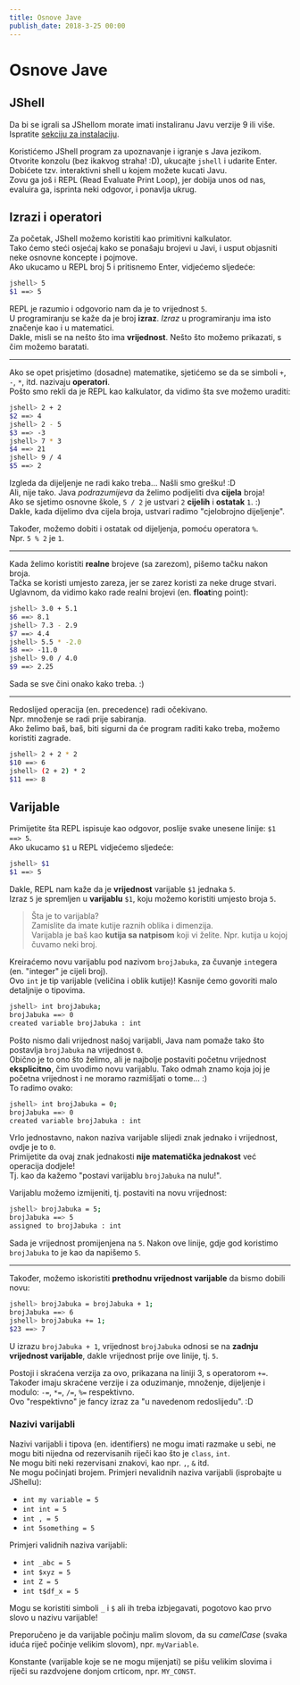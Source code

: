 ```yaml
---
title: Osnove Jave
publish_date: 2018-3-25 00:00
---
```


# Osnove Jave

## JShell

Da bi se igrali sa JShellom morate imati instaliranu Javu verzije 9 ili više.  
Ispratite [sekciju za instalaciju](/java/installation.html).  

Koristićemo JShell program za upoznavanje i igranje s Java jezikom.  
Otvorite konzolu (bez ikakvog straha! :D), ukucajte `jshell` i udarite Enter.  
Dobićete tzv. interaktivni shell u kojem možete kucati Javu.  
Zovu ga još i REPL (Read Evaluate Print Loop), jer dobija unos od nas,
evaluira ga, isprinta neki odgovor, i ponavlja ukrug.


## Izrazi i operatori

Za početak, JShell možemo koristiti kao primitivni kalkulator.  
Tako ćemo steći osjećaj kako se ponašaju brojevi u Javi, 
i usput objasniti neke osnovne koncepte i pojmove.   
Ako ukucamo u REPL broj 5 i pritisnemo Enter, vidjećemo sljedeće:

```sh
jshell> 5
$1 ==> 5
```

REPL je razumio i odgovorio nam da je to vrijednost `5`.  
U programiranju se kaže da je broj **izraz**.
*Izraz* u programiranju ima isto značenje kao i u matematici.  
Dakle, misli se na nešto što ima **vrijednost**. 
Nešto što možemo prikazati, s čim možemo baratati.  

---
Ako se opet prisjetimo (dosadne) matematike, sjetićemo se da se simboli
`+`, `-`, `*`, itd. nazivaju **operatori**.   
Pošto smo rekli da je REPL kao kalkulator, da vidimo šta sve možemo uraditi:
```sh
jshell> 2 + 2
$2 ==> 4
jshell> 2 - 5
$3 ==> -3
jshell> 7 * 3
$4 ==> 21
jshell> 9 / 4
$5 ==> 2
```

Izgleda da dijeljenje ne radi kako treba... Našli smo grešku! :D  
Ali, nije tako. Java *podrazumijeva* da želimo podijeliti dva **cijela** broja!  
Ako se sjetimo osnovne škole, `5 / 2` je ustvari `2` **cijelih** i **ostatak** `1`. :)  
Dakle, kada dijelimo dva cijela broja, ustvari radimo "cjelobrojno dijeljenje".

Također, možemo dobiti i ostatak od dijeljenja, pomoću operatora `%`.  
Npr. `5 % 2` je `1`.

---
Kada želimo koristiti **realne** brojeve (sa zarezom), pišemo tačku nakon broja.  
Tačka se koristi umjesto zareza, jer se zarez koristi za neke druge stvari.  
Uglavnom, da vidimo kako rade realni brojevi (en. **float**ing point):

```sh
jshell> 3.0 + 5.1
$6 ==> 8.1
jshell> 7.3 - 2.9
$7 ==> 4.4
jshell> 5.5 * -2.0
$8 ==> -11.0
jshell> 9.0 / 4.0
$9 ==> 2.25
```

Sada se sve čini onako kako treba. :)

---
Redoslijed operacija (en. precedence) radi očekivano.  
Npr. množenje se radi prije sabiranja.  
Ako želimo baš, baš, biti sigurni da će program raditi kako treba, možemo koristiti zagrade.

```sh
jshell> 2 + 2 * 2
$10 ==> 6
jshell> (2 + 2) * 2
$11 ==> 8
```
      
## Varijable
 
Primijetite šta REPL ispisuje kao odgovor, poslije svake unesene linije: `$1 ==> 5`.  
Ako ukucamo `$1` u REPL vidjećemo sljedeće:
```sh
jshell> $1
$1 ==> 5
```

Dakle, REPL nam kaže da je **vrijednost** varijable `$1` jednaka `5`.  
Izraz `5` je spremljen u **varijablu** `$1`, koju možemo koristiti umjesto broja `5`.  
> Šta je to varijabla?  
> Zamislite da imate kutije raznih oblika i dimenzija.  
> Varijabla je baš kao **kutija sa natpisom** koji vi želite.
> Npr. kutija u kojoj čuvamo neki broj.

Kreiraćemo novu varijablu pod nazivom `brojJabuka`, 
za čuvanje `int`egera (en. "integer" je cijeli broj).  
Ovo `int` je tip varijable (veličina i oblik kutije)! 
Kasnije ćemo govoriti malo detaljnije o tipovima.

```sh
jshell> int brojJabuka;
brojJabuka ==> 0
created variable brojJabuka : int
```


Pošto nismo dali vrijednost našoj varijabli, 
Java nam pomaže tako što postavlja `brojJabuka` na vrijednost `0`.  
Obično je to ono što želimo, ali je najbolje postaviti početnu vrijednost **eksplicitno**,
čim uvodimo novu varijablu.
Tako odmah znamo koja joj je početna vrijednost i ne moramo razmišljati o tome... :)  
To radimo ovako:

```sh
jshell> int brojJabuka = 0;
brojJabuka ==> 0
created variable brojJabuka : int
```

Vrlo jednostavno, nakon naziva varijable slijedi znak jednako i vrijednost, ovdje je to `0`.  
Primijetite da ovaj znak jednakosti **nije matematička jednakost** već operacija dodjele!  
Tj. kao da kažemo "postavi varijablu `brojJabuka` na nulu!".

Varijablu možemo izmijeniti, tj. postaviti na novu vrijednost:
```sh
jshell> brojJabuka = 5;
brojJabuka ==> 5
assigned to brojJabuka : int
```

Sada je vrijednost promijenjena na `5`. 
Nakon ove linije, gdje god koristimo `brojJabuka` to je kao da napišemo `5`.

---
Također, možemo iskoristiti **prethodnu vrijednost varijable** da bismo dobili novu:
```sh
jshell> brojJabuka = brojJabuka + 1;
brojJabuka ==> 6
jshell> brojJabuka += 1;
$23 ==> 7
```

U izrazu `brojJabuka + 1`, vrijednost `brojJabuka` odnosi se na **zadnju vrijednost varijable**,
dakle vrijednost prije ove linije, tj. `5`.

Postoji i skraćena verzija za ovo, prikazana na liniji 3, s operatorom `+=`.  
Također imaju skraćene verzije i za oduzimanje, množenje, dijeljenje i modulo: 
`-=`, `*=`, `/=`, `%=` respektivno.  
Ovo "respektivno" je fancy izraz za "u navedenom redoslijedu". :D

### Nazivi varijabli

Nazivi varijabli i tipova (en. identifiers) ne mogu imati razmake u sebi, 
    ne mogu biti nijedna od rezervisanih riječi kao što je `class`, `int`.  
Ne mogu biti neki rezervisani znakovi, kao npr. `,`, `&` itd.  
Ne mogu počinjati brojem.
Primjeri nevalidnih naziva varijabli (isprobajte u JShellu):
- `int my variable = 5`
- `int int = 5`
- `int , = 5`
- `int 5something = 5`

Primjeri validnih naziva varijabli:
- `int _abc = 5`
- `int $xyz = 5`
- `int Z = 5`
- `int t$df_x = 5`

Mogu se koristiti simboli `_` i `$` ali ih treba izbjegavati, 
    pogotovo kao prvo slovo u nazivu varijable!

Preporučeno je da varijable počinju malim slovom,
    da su *camelCase* (svaka iduća riječ počinje velikim slovom), npr. `myVariable`.  

Konstante (varijable koje se ne mogu mijenjati) se pišu velikim slovima 
    i riječi su razdvojene donjom crticom, npr. `MY_CONST`.











